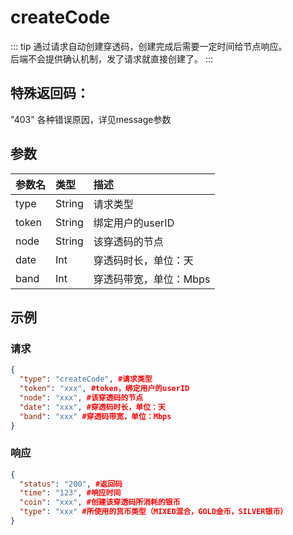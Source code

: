 # createCode

::: tip
通过请求自动创建穿透码，创建完成后需要一定时间给节点响应。<br/>
后端不会提供确认机制，发了请求就直接创建了。 
:::

## 特殊返回码：
"403" 各种错误原因，详见message参数

## 参数
| 参数名 |类型|描述|
|:--- |:--- |:--- |
| type | String |请求类型|
| token | String |绑定用户的userID|
| node | String |该穿透码的节点|
| date | Int |穿透码时长，单位：天|
| band | Int |穿透码带宽，单位：Mbps|

## 示例

### 请求
```` json
{
  "type": "createCode", #请求类型
  "token": "xxx", #token，绑定用户的userID
  "node": "xxx", #该穿透码的节点
  "date": "xxx", #穿透码时长，单位：天
  "band": "xxx" #穿透码带宽，单位：Mbps
}
````

### 响应

```` json
{
  "status": "200", #返回码
  "time": "123", #响应时间
  "coin": "xxx", #创建该穿透码所消耗的银币
  "type": "xxx" #所使用的货币类型（MIXED混合，GOLD金币，SILVER银币）
}
````